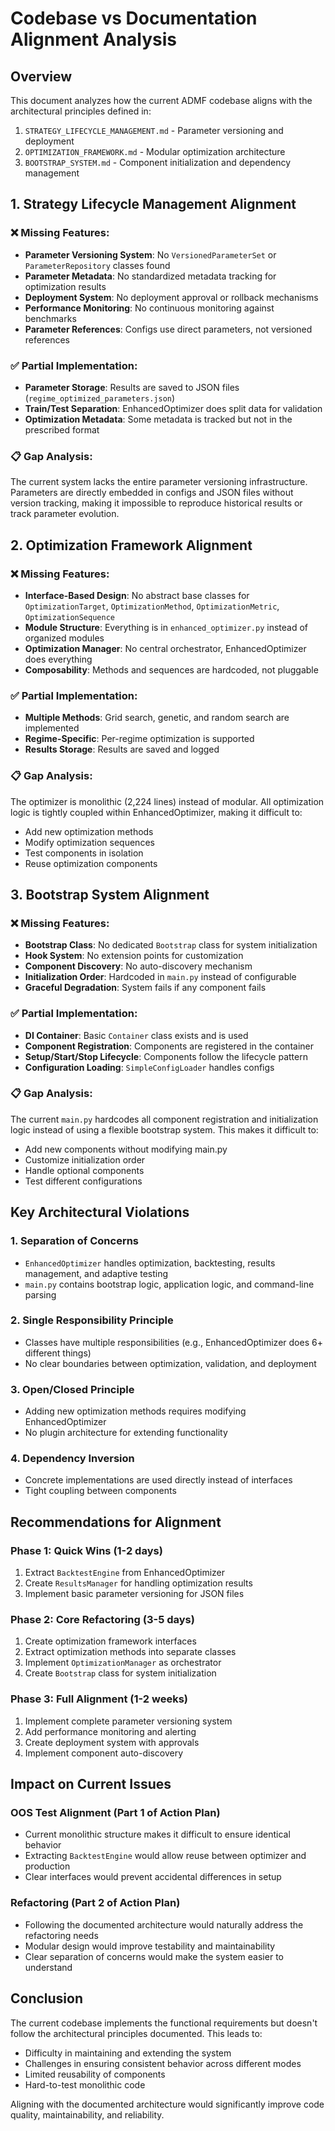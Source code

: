 # Codebase vs Documentation Alignment Analysis

## Overview
This document analyzes how the current ADMF codebase aligns with the architectural principles defined in:
1. `STRATEGY_LIFECYCLE_MANAGEMENT.md` - Parameter versioning and deployment
2. `OPTIMIZATION_FRAMEWORK.md` - Modular optimization architecture
3. `BOOTSTRAP_SYSTEM.md` - Component initialization and dependency management

## 1. Strategy Lifecycle Management Alignment

### ❌ Missing Features:
- **Parameter Versioning System**: No `VersionedParameterSet` or `ParameterRepository` classes found
- **Parameter Metadata**: No standardized metadata tracking for optimization results
- **Deployment System**: No deployment approval or rollback mechanisms
- **Performance Monitoring**: No continuous monitoring against benchmarks
- **Parameter References**: Configs use direct parameters, not versioned references

### ✅ Partial Implementation:
- **Parameter Storage**: Results are saved to JSON files (`regime_optimized_parameters.json`)
- **Train/Test Separation**: EnhancedOptimizer does split data for validation
- **Optimization Metadata**: Some metadata is tracked but not in the prescribed format

### 📋 Gap Analysis:
The current system lacks the entire parameter versioning infrastructure. Parameters are directly embedded in configs and JSON files without version tracking, making it impossible to reproduce historical results or track parameter evolution.

## 2. Optimization Framework Alignment

### ❌ Missing Features:
- **Interface-Based Design**: No abstract base classes for `OptimizationTarget`, `OptimizationMethod`, `OptimizationMetric`, `OptimizationSequence`
- **Module Structure**: Everything is in `enhanced_optimizer.py` instead of organized modules
- **Optimization Manager**: No central orchestrator, EnhancedOptimizer does everything
- **Composability**: Methods and sequences are hardcoded, not pluggable

### ✅ Partial Implementation:
- **Multiple Methods**: Grid search, genetic, and random search are implemented
- **Regime-Specific**: Per-regime optimization is supported
- **Results Storage**: Results are saved and logged

### 📋 Gap Analysis:
The optimizer is monolithic (2,224 lines) instead of modular. All optimization logic is tightly coupled within EnhancedOptimizer, making it difficult to:
- Add new optimization methods
- Modify optimization sequences
- Test components in isolation
- Reuse optimization components

## 3. Bootstrap System Alignment

### ❌ Missing Features:
- **Bootstrap Class**: No dedicated `Bootstrap` class for system initialization
- **Hook System**: No extension points for customization
- **Component Discovery**: No auto-discovery mechanism
- **Initialization Order**: Hardcoded in `main.py` instead of configurable
- **Graceful Degradation**: System fails if any component fails

### ✅ Partial Implementation:
- **DI Container**: Basic `Container` class exists and is used
- **Component Registration**: Components are registered in the container
- **Setup/Start/Stop Lifecycle**: Components follow the lifecycle pattern
- **Configuration Loading**: `SimpleConfigLoader` handles configs

### 📋 Gap Analysis:
The current `main.py` hardcodes all component registration and initialization logic instead of using a flexible bootstrap system. This makes it difficult to:
- Add new components without modifying main.py
- Customize initialization order
- Handle optional components
- Test different configurations

## Key Architectural Violations

### 1. **Separation of Concerns**
- `EnhancedOptimizer` handles optimization, backtesting, results management, and adaptive testing
- `main.py` contains bootstrap logic, application logic, and command-line parsing

### 2. **Single Responsibility Principle**
- Classes have multiple responsibilities (e.g., EnhancedOptimizer does 6+ different things)
- No clear boundaries between optimization, validation, and deployment

### 3. **Open/Closed Principle**
- Adding new optimization methods requires modifying EnhancedOptimizer
- No plugin architecture for extending functionality

### 4. **Dependency Inversion**
- Concrete implementations are used directly instead of interfaces
- Tight coupling between components

## Recommendations for Alignment

### Phase 1: Quick Wins (1-2 days)
1. Extract `BacktestEngine` from EnhancedOptimizer
2. Create `ResultsManager` for handling optimization results
3. Implement basic parameter versioning for JSON files

### Phase 2: Core Refactoring (3-5 days)
1. Create optimization framework interfaces
2. Extract optimization methods into separate classes
3. Implement `OptimizationManager` as orchestrator
4. Create `Bootstrap` class for system initialization

### Phase 3: Full Alignment (1-2 weeks)
1. Implement complete parameter versioning system
2. Add performance monitoring and alerting
3. Create deployment system with approvals
4. Implement component auto-discovery

## Impact on Current Issues

### OOS Test Alignment (Part 1 of Action Plan)
- Current monolithic structure makes it difficult to ensure identical behavior
- Extracting `BacktestEngine` would allow reuse between optimizer and production
- Clear interfaces would prevent accidental differences in setup

### Refactoring (Part 2 of Action Plan)
- Following the documented architecture would naturally address the refactoring needs
- Modular design would improve testability and maintainability
- Clear separation of concerns would make the system easier to understand

## Conclusion

The current codebase implements the functional requirements but doesn't follow the architectural principles documented. This leads to:
- Difficulty in maintaining and extending the system
- Challenges in ensuring consistent behavior across different modes
- Limited reusability of components
- Hard-to-test monolithic code

Aligning with the documented architecture would significantly improve code quality, maintainability, and reliability.